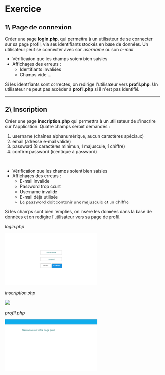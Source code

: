# Exercice 
## 1\ Page de connexion

Créer une page **login.php**, qui permettra à un utilisateur de se connecter sur sa page profil, via ses identifiants stockés en base de données.
Un utilisateur peut se connecter avec son *username* ou son *e-mail*
* Vérification que les champs soient bien saisies
* Affichages des erreurs :
    * Identifiants invalides
    * Champs vide ...

Si les identifiants sont correctes, on redirige l'utilisateur vers **profil.php**.
Un utilisateur ne peut pas accéder à **profil.php** si il n'est pas identifié.

---

## 2\ Inscription

Créer une page **inscription.php** qui permettra à un utilisateur de s'inscrire sur l'application. Quatre champs seront demandés :
1. username (chaînes alphanumérique, aucun caractères spéciaux)
2. email (adresse e-mail valide)
3. password (8 caractères minimun, 1 majuscule, 1 chiffre)
4. confirm password (identique à password)

<br>

* Vérification que les champs soient bien saisies
* Affichages des erreurs :
    * E-mail invalide
    * Password trop court
    * Username invalide
    * E-mail déjà utilisée
    * Le password doit contenir une majuscule et un chiffre

Si les champs sont bien remplies, on insère les données dans la base de données et on redigire l'utilisateur vers sa page de profil.

*login.php*
<p>
    <img width="300" src="assets/login.png">
</p>

*inscription.php*
<p>
    <img width="300" src=="assets/inscription.png">
</p>

*profil.php*
<p>
    <img width="300" src="assets/profil.png">
</p>


